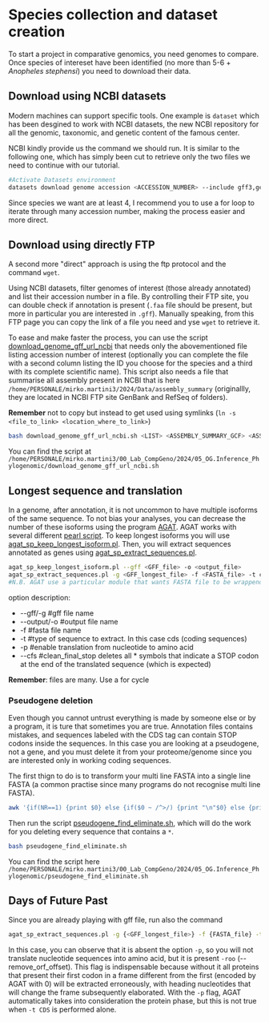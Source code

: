 # Species collection and dataset creation

To start a project in comparative genomics, you need genomes to compare. Once species of intereset have been identified (no more than 5-6 + _Anopheles stephensi_) you need to download their data.

## Download using NCBI datasets

Modern machines can support specific tools. One example is `dataset` which has been desgined to work with NCBI datasets, the new NCBI repository for all the genomic, taxonomic, and genetic content of the famous center.

NCBI kindly provide us the command we should run. It is similar to the following one, which has simply been cut to retrieve only the two files we need to continue with our tutorial.

```bash
#Activate Datasets environment
datasets download genome accession <ACCESSION_NUMBER> --include gff3,genome
```

Since species we want are at least 4, I recommend you to use a for loop to iterate through many accession number, making the process easier and more direct.

## Download using directly FTP

A second more "direct" approach is using the ftp protocol and the command `wget`.

Using NCBI datasets, filter genomes of interest (those already annotated) and list their accession number in a file. By controlling their FTP site, you can double check if annotation is present (`.faa` file should be present, but more in particular you are interested in `.gff`). Manually speaking, from this FTP page you can copy the link of a file you need and yse `wget` to retrieve it.

To ease and make faster the process, you can use the script [download_genome_gff_url_ncbi](./download_genome_gff_url_ncbi.sh) that needs only the abovementioned file listing accession number of interest (optionally you can complete the file with a second column listing the ID you choose for the species and a third with its complete scientific name). This script also needs a file that summarise all assembly present in NCBI that is here `/home/PERSONALE/mirko.martini3/2024/Data/assembly_summary` (originallly, they are located in NCBI FTP site GenBank and RefSeq of folders).

**Remember** not to copy but instead to get used using symlinks (`ln -s <file_to_link> <location_where_to_link>`)

```bash
bash download_genome_gff_url_ncbi.sh <LIST> <ASSEMBLY_SUMMARY_GCF> <ASSEMBLY_SUMMARY_GCA>
```

You can find the script at `/home/PERSONALE/mirko.martini3/00_Lab_CompGeno/2024/05_OG.Inference_Phylogenomic/download_genome_gff_url_ncbi.sh`

## Longest sequence and translation

In a genome, after annotation, it is not uncommon to have multiple isoforms of the same sequence. To not bias your analyses, you can decrease the number of these isoforms using the program [AGAT](https://github.com/NBISweden/AGAT). AGAT works with several different [pearl script](https://agat.readthedocs.io/en/latest/index.html). To keep longest isoforms you will use [agat_sp_keep_longest_isoform.pl](https://agat.readthedocs.io/en/latest/tools/agat_sp_keep_longest_isoform.html). Then, you will extract sequences annotated as genes using [agat_sp_extract_sequences.pl](https://agat.readthedocs.io/en/latest/tools/agat_sp_extract_sequences.html).

```bash
agat_sp_keep_longest_isoform.pl --gff <GFF_file> -o <output_file>
agat_sp_extract_sequences.pl -g <GFF_longest_file> -f <FASTA_file> -t cds -p --cfs --output <output_file>
#N.B. AGAT use a particular module that wants FASTA file to be wrappend. Here it is important NOT to have single line FASTA. If you already have, try to use the command 'fold'
```

option description:

- --gff/-g #gff file name
- --output/-o #output file name
- -f #fasta file name
- -t #type of sequence to extract. In this case cds (coding sequences)
- -p #enable translation from nucleotide to amino acid
- --cfs #clean_final_stop deletes all * symbols that indicate a STOP codon at the end of the translated sequence (which is expected)

**Remember**: files are many. Use a for cycle

### Pseudogene deletion

Even though you cannot untrust everything is made by someone else or by a program, it is ture that sometimes you are true. Annotation files contains mistakes, and sequences labeled with the CDS tag can contain STOP codons inside the sequences. In this case you are looking at a pseudogene, not a gene, and you must delete it from your proteome/genome since you are interested only in working coding sequences.

The first thign to do is to transform your multi line FASTA into a single line FASTA (a common practise since many programs do not recognise multi line FASTA).

```bash
awk '{if(NR==1) {print $0} else {if($0 ~ /^>/) {print "\n"$0} else {printf $0}}}' <multi_line_proteome> > <single_line_proteome>
```

Then run the script [pseudogene_find_eliminate.sh](./pseudogene_find_eliminate.sh), which will do the work for you deleting every sequence that contains a `*`.

```bash
bash pseudogene_find_eliminate.sh
```

You can find the script here `/home/PERSONALE/mirko.martini3/00_Lab_CompGeno/2024/05_OG.Inference_Phylogenomic/pseudogene_find_eliminate.sh`

## Days of Future Past

Since you are already playing with gff file, run also the command

```bash
agat_sp_extract_sequences.pl -g {<GFF_longest_file>} -f {FASTA_file} -t cds --cfs -roo --output {output_file}
```

In this case, you can observe that it is absent the option `-p`, so you will not translate nucleotide sequences into amino acid, but it is present `-roo` (--remove_orf_offset). This flag is indispensable because without it all proteins that present their first codon in a frame different from the first (encoded by AGAT with 0) will be extracted erroneously, with heading nucleotides that will change the frame subsequently elaborated. With the `-p` flag, AGAT automatically takes into consideration the protein phase, but this is not true when `-t CDS` is performed alone.
